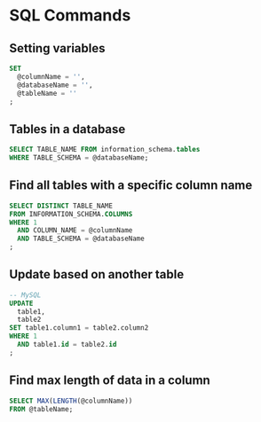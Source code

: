 # SQL Commands

## Setting variables

  ```sql
  SET
    @columnName = '',
    @databaseName = '',
    @tableName = ''
  ;
  ```

## Tables in a database

  ```sql
  SELECT TABLE_NAME FROM information_schema.tables
  WHERE TABLE_SCHEMA = @databaseName;
  ```
## Find all tables with a specific column name

  ```sql
  SELECT DISTINCT TABLE_NAME
  FROM INFORMATION_SCHEMA.COLUMNS
  WHERE 1
    AND COLUMN_NAME = @columnName
    AND TABLE_SCHEMA = @databaseName
  ;
  ```

## Update based on another table

  ```sql
  -- MySQL
  UPDATE
    table1,
    table2
  SET table1.column1 = table2.column2
  WHERE 1
    AND table1.id = table2.id
  ;
  ```

## Find max length of data in a column

  ```sql
  SELECT MAX(LENGTH(@columnName))
  FROM @tableName;
  ```

